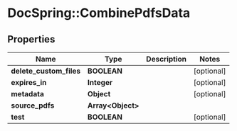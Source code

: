 # DocSpring::CombinePdfsData

## Properties
Name | Type | Description | Notes
------------ | ------------- | ------------- | -------------
**delete_custom_files** | **BOOLEAN** |  | [optional] 
**expires_in** | **Integer** |  | [optional] 
**metadata** | **Object** |  | [optional] 
**source_pdfs** | **Array&lt;Object&gt;** |  | 
**test** | **BOOLEAN** |  | [optional] 


